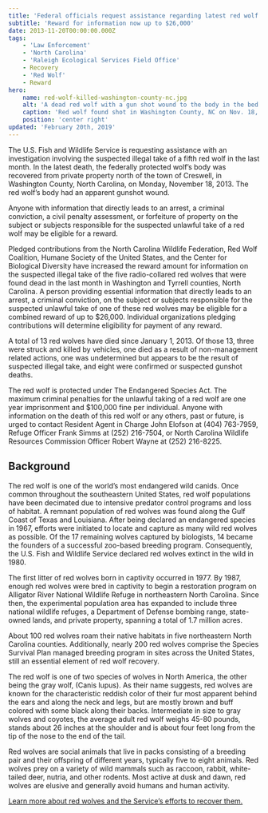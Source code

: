 ```yaml
---
title: 'Federal officials request assistance regarding latest red wolf killing'
subtitle: 'Reward for information now up to $26,000'
date: 2013-11-20T00:00:00.000Z
tags:
    - 'Law Enforcement'
    - 'North Carolina'
    - 'Raleigh Ecological Services Field Office'
    - Recovery
    - 'Red Wolf'
    - Reward
hero:
    name: red-wolf-killed-washington-county-nc.jpg
    alt: 'A dead red wolf with a gun shot wound to the body in the bed of a truck.'
    caption: 'Red wolf found shot in Washington County, NC on Nov. 18, 2013. Photo by USFWS.'
    position: 'center right'
updated: 'February 20th, 2019'
---
```


The U.S. Fish and Wildlife Service is requesting assistance with an investigation involving the suspected illegal take of a fifth red wolf in the last month.  In the latest death, the federally protected wolf’s body was recovered from private property north of the town of Creswell, in Washington County, North Carolina, on Monday, November 18, 2013.  The red wolf’s body had an apparent gunshot wound.
  
Anyone with information that directly leads to an arrest, a criminal conviction, a civil penalty assessment, or forfeiture of property on the subject or subjects responsible for the suspected unlawful take of a red wolf may be eligible for a reward.

Pledged contributions from the North Carolina Wildlife Federation, Red Wolf Coalition, Humane Society of the United States, and the Center for Biological Diversity have increased the reward amount for information on the suspected illegal take of the five radio-collared red wolves that were found dead in the last month in Washington and Tyrrell counties, North Carolina.  A person providing essential information that directly leads to an arrest, a criminal conviction, on the subject or subjects responsible for the suspected unlawful take of one of these red wolves may be eligible for a combined reward of up to $26,000.  Individual organizations pledging contributions will determine eligibility for payment of any reward.

A total of 13 red wolves have died since January 1, 2013.  Of those 13, three were struck and killed by vehicles, one died as a result of non-management related actions, one was undetermined but appears to be the result of suspected illegal take, and eight were confirmed or suspected gunshot deaths.

The red wolf is protected under The Endangered Species Act. The maximum criminal penalties for the unlawful taking of a red wolf are one year imprisonment and $100,000 fine per individual.  Anyone with information on the death of this red wolf or any others, past or future, is urged to contact Resident Agent in Charge John Elofson at (404) 763-7959, Refuge Officer Frank Simms at (252) 216-7504, or North Carolina Wildlife Resources Commission Officer Robert Wayne at (252) 216-8225.

## Background

The red wolf is one of the world’s most endangered wild canids.  Once common throughout the southeastern United States, red wolf populations have been decimated due to intensive predator control programs and loss of habitat.  A remnant population of red wolves was found along the Gulf Coast of Texas and Louisiana.  After being declared an endangered species in 1967, efforts were initiated to locate and capture as many wild red wolves as possible.  Of the 17 remaining wolves captured by biologists, 14 became the founders of a successful zoo-based breeding program.  Consequently, the U.S. Fish and Wildlife Service declared red wolves extinct in the wild in 1980.

The first litter of red wolves born in captivity occurred in 1977.  By 1987, enough red wolves were bred in captivity to begin a restoration program on Alligator River National Wildlife Refuge in northeastern North Carolina.  Since then, the experimental population area has expanded to include three national wildlife refuges, a Department of Defense bombing range, state-owned lands, and private property, spanning a total of 1.7 million acres.

About 100 red wolves roam their native habitats in five northeastern North Carolina counties.   Additionally, nearly 200 red wolves comprise the Species Survival Plan managed breeding program in sites across the United States, still an essential element of red wolf recovery.

The red wolf is one of two species of wolves in North America, the other being the gray wolf, (Canis lupus).  As their name suggests, red wolves are known for the characteristic reddish color of their fur most apparent behind the ears and along the neck and legs, but are mostly brown and buff colored with some black along their backs.  Intermediate in size to gray wolves and coyotes, the average adult red wolf weighs 45-80 pounds, stands about 26 inches at the shoulder and is about four feet long from the tip of the nose to the end of the tail.

Red wolves are social animals that live in packs consisting of a breeding pair and their offspring of different years, typically five to eight animals.  Red wolves prey on a variety of wild mammals such as raccoon, rabbit, white-tailed deer, nutria, and other rodents.  Most active at dusk and dawn, red wolves are elusive and generally avoid humans and human activity.

[Learn more about red wolves and the Service’s efforts to recover them.](/wildlife/mammals/red-wolf)
